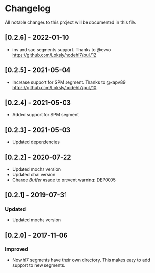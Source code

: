 # Changelog
All notable changes to this project will be documented in this file.

## [0.2.6] - 2022-01-10
- inv and sac segments support. Thanks to @evvo https://github.com/Loksly/nodehl7/pull/12


## [0.2.5] - 2021-05-04
- Increase support for SPM segment. Thanks to @kapv89 https://github.com/Loksly/nodehl7/pull/10

## [0.2.4] - 2021-05-03
- Added support for SPM segment

## [0.2.3] - 2021-05-03
- Updated dependencies

## [0.2.2] - 2020-07-22
- Updated mocha version
- Updated chai version
- Change _Buffer_ usage to prevent warning: DEP0005

## [0.2.1] - 2019-07-31
### Updated
- Updated mocha version

## [0.2.0] - 2017-11-06
### Improved
- Now hl7 segments have their own directory. This makes easy to add support to new segments.
